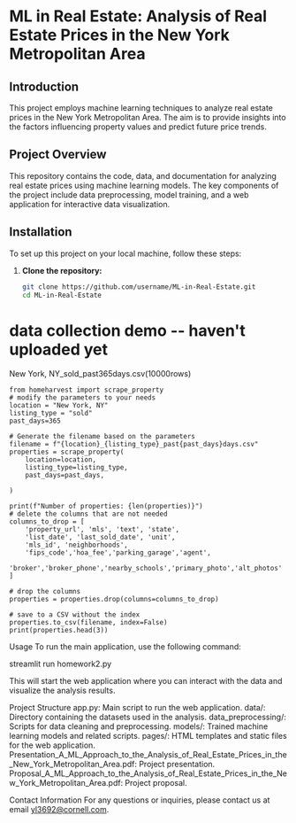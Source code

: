 # ML in Real Estate: Analysis of Real Estate Prices in the New York Metropolitan Area

## Introduction
This project employs machine learning techniques to analyze real estate prices in the New York Metropolitan Area. The aim is to provide insights into the factors influencing property values and predict future price trends.

## Project Overview
This repository contains the code, data, and documentation for analyzing real estate prices using machine learning models. The key components of the project include data preprocessing, model training, and a web application for interactive data visualization.

## Installation
To set up this project on your local machine, follow these steps:

1. **Clone the repository:**
   ```sh
   git clone https://github.com/username/ML-in-Real-Estate.git
   cd ML-in-Real-Estate


# data collection demo -- haven't uploaded yet
New York, NY_sold_past365days.csv(10000rows)


    from homeharvest import scrape_property
    # modify the parameters to your needs
    location = "New York, NY"
    listing_type = "sold" 
    past_days=365

    # Generate the filename based on the parameters
    filename = f"{location}_{listing_type}_past{past_days}days.csv"
    properties = scrape_property(
        location=location,
        listing_type=listing_type,
        past_days=past_days,
        
    )

    print(f"Number of properties: {len(properties)}")
    # delete the columns that are not needed
    columns_to_drop = [
        'property_url', 'mls', 'text', 'state', 
        'list_date', 'last_sold_date', 'unit',
        'mls_id', 'neighborhoods',
        'fips_code','hoa_fee','parking_garage','agent',
        'broker','broker_phone','nearby_schools','primary_photo','alt_photos'
    ]

    # drop the columns
    properties = properties.drop(columns=columns_to_drop)

    # save to a CSV without the index
    properties.to_csv(filename, index=False)
    print(properties.head(3))

Usage
To run the main application, use the following command:

streamlit run homework2.py

This will start the web application where you can interact with the data and visualize the analysis results.

Project Structure
app.py: Main script to run the web application.
data/: Directory containing the datasets used in the analysis.
data_preprocessing/: Scripts for data cleaning and preprocessing.
models/: Trained machine learning models and related scripts.
pages/: HTML templates and static files for the web application.
Presentation_A_ML_Approach_to_the_Analysis_of_Real_Estate_Prices_in_the_New_York_Metropolitan_Area.pdf: Project presentation.
Proposal_A_ML_Approach_to_the_Analysis_of_Real_Estate_Prices_in_the_New_York_Metropolitan_Area.pdf: Project proposal.

Contact Information
For any questions or inquiries, please contact us at email yl3692@cornell.com.
